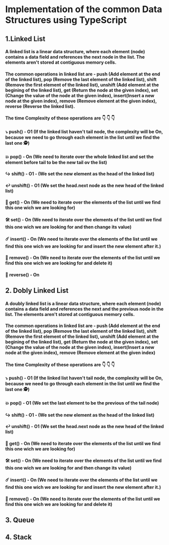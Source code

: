 # Implementation of the common Data Structures using TypeScript

## 1.Linked List
#### A linked list is a linear data structure, where each element (node) contains a data field and references the next node in the list. The elements aren't stored at contiguous memory cells.
#### The common operations in linked list are - push (Add element at the end of the linked list), pop (Remove the last element of the linked list), shift (Remove the first element of the linked list), unshift (Add element at the begining of the linked list), get (Return the node at the given index), set (Change the value of the node at the given index), insert(Insert a new node at the given index), remove (Remove element at the given index), reverse (Reverse the linked list).
#### The time Complexity of these operations are :point_down: :point_down: :point_down:
#### :arrow_heading_down: push() - O1 (If the linked list haven't tail node, the complexity will be On, because we need to go through each element in the list until we find the last one :detective:)
#### :boom: pop() - On (We need to iterate over the whole linked list and set the element before tail to be the new tail ov the list)
#### :arrow_right_hook: shift() - O1 - (We set the new element as the head of the linked list)
#### :leftwards_arrow_with_hook: unshift() - O1 (We set the head.next node as the new head of the linked list)
#### :pinching_hand: get() - On (We need to iterate over the elements of the list until we find this one wich we are looking for)
#### :hammer_and_wrench: set() - On (We need to iterate over the elements of the list until we find this one wich we are looking for and then change its value)
#### :comet: insert() - On (We need to iterate over the elements of the list until we find this one wich we are looking for and insert the new element after it.)
#### :dash: remove() - On (We need to iterate over the elements of the list until we find this one wich we are looking for and delete it)
#### :repeat: reverse() - On 
##
## 2. Dobly Linked List
#### A doubly linked list is a linear data structure, where each element (node) contains a data field and references the next and the previous node in the list. The elements aren't stored at contiguous memory cells.
#### The common operations in linked list are - push (Add element at the end of the linked list), pop (Remove the last element of the linked list), shift (Remove the first element of the linked list), unshift (Add element at the begining of the linked list), get (Return the node at the given index), set (Change the value of the node at the given index), insert(Insert a new node at the given index), remove (Remove element at the given index)
#### The time Complexity of these operations are :point_down: :point_down: :point_down:
#### :arrow_heading_down: push() - O1 (If the linked list haven't tail node, the complexity will be On, because we need to go through each element in the list until we find the last one :detective:)
#### :boom: pop() - O1 (We set the last element to be the previous of the tail node)
#### :arrow_right_hook: shift() - O1 - (We set the new element as the head of the linked list)
#### :leftwards_arrow_with_hook: unshift() - O1 (We set the head.next node as the new head of the linked list)
#### :pinching_hand: get() - On (We need to iterate over the elements of the list until we find this one wich we are looking for)
#### :hammer_and_wrench: set() - On (We need to iterate over the elements of the list until we find this one wich we are looking for and then change its value)
#### :comet: insert() - On (We need to iterate over the elements of the list until we find this one wich we are looking for and insert the new element after it.)
#### :dash: remove() - On (We need to iterate over the elements of the list until we find this one wich we are looking for and delete it)
## 3. Queue
##
## 4. Stack
